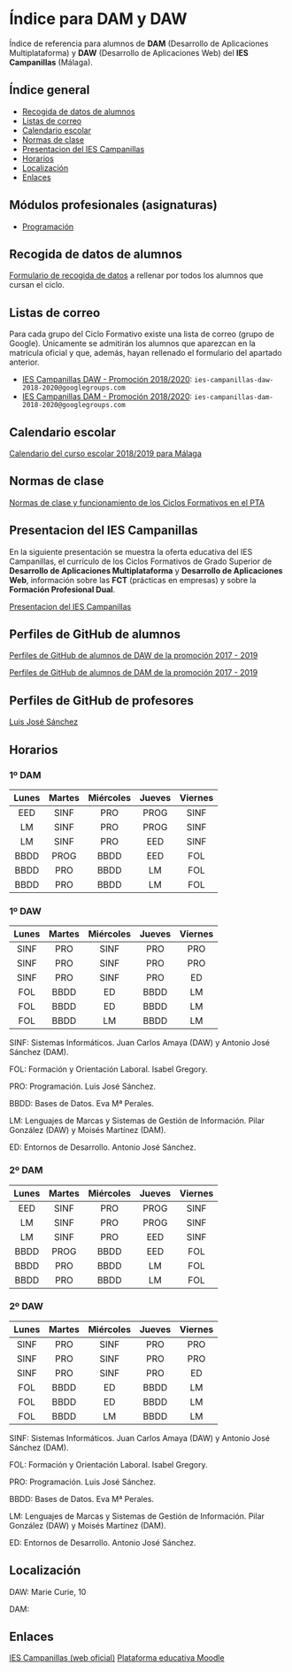 # Índice para DAM y DAW

Índice de referencia para alumnos de **DAM** (Desarrollo de Aplicaciones Multiplataforma) y **DAW** (Desarrollo de Aplicaciones Web) del **IES Campanillas** (Málaga).

## Índice general

* [Recogida de datos de alumnos](#recogida-de-datos-de-alumnos)
* [Listas de correo](#listas-de-correo)
* [Calendario escolar](#calendario-escolar)
* [Normas de clase](#normas-de-clase)
* [Presentacion del IES Campanillas](#presentacion-del-ies-campanillas)
* [Horarios](#horarios)
* [Localización](#localizacion)
* [Enlaces](#enlaces)

## Módulos profesionales (asignaturas)

* [Programación](https://github.com/LuisJoseSanchez/programacion)

## Recogida de datos de alumnos

[Formulario de recogida de datos](https://docs.google.com/forms/d/e/1FAIpQLSfeLD14YMtNoc-bJWAdqzW8PB6isP-ZK9GkTDSw0CjLGJ1mwg/viewform) a rellenar por todos los alumnos que cursan el ciclo.

## Listas de correo

Para cada grupo del Ciclo Formativo existe una lista de correo (grupo de Google). Únicamente se admitirán los alumnos que aparezcan en la matrícula oficial y que, además, hayan rellenado el formulario del apartado anterior.

* [IES Campanillas DAW - Promoción 2018/2020](https://groups.google.com/d/forum/ies-campanillas-daw-2017-2019): `ies-campanillas-daw-2018-2020@googlegroups.com`
* [IES Campanillas DAM - Promoción 2018/2020](https://groups.google.com/d/forum/ies-campanillas-dam-2017-2019): `ies-campanillas-dam-2018-2020@googlegroups.com`

## Calendario escolar

[Calendario del curso escolar 2018/2019 para Málaga](calendario1819.pdf)

## Normas de clase

[Normas de clase y funcionamiento de los Ciclos Formativos en el PTA](normas_y_funcionamiento.pdf)


## Presentacion del IES Campanillas

En la siguiente presentación se muestra la oferta educativa del IES Campanillas, el currículo de los Ciclos Formativos de Grado Superior de **Desarrollo de Aplicaciones Multiplataforma** y **Desarrollo de Aplicaciones Web**, información sobre las **FCT** (prácticas en empresas) y sobre la **Formación Profesional Dual**.

[Presentacion del IES Campanillas](https://rawgit.com/LuisJoseSanchez/presentacion-ies-campanillas/master/index.html)

## Perfiles de GitHub de alumnos

[Perfiles de GitHub de alumnos de DAW de la promoción 2017 - 2019](https://github.com/LuisJoseSanchez/github-alumnos-daw-1719)

[Perfiles de GitHub de alumnos de DAM de la promoción 2017 - 2019](https://github.com/LuisJoseSanchez/github-alumnos-dam-1719)

## Perfiles de GitHub de profesores

[Luis José Sánchez](https://github.com/LuisJoseSanchez)

## Horarios

### 1º DAM

| Lunes | Martes | Miércoles | Jueves | Viernes |
| :---: | :---:  |   :---:   | :---:  |  :---:  |
| EED   | SINF   | PRO       | PROG   | SINF    |
| LM    | SINF   | PRO       | PROG   | SINF    |
| LM    | SINF   | PRO       | EED    | SINF    |
| BBDD  | PROG   | BBDD      | EED    | FOL     |
| BBDD  | PRO    | BBDD      | LM     | FOL     |
| BBDD  | PRO    | BBDD      | LM     | FOL     |

### 1º DAW

| Lunes | Martes | Miércoles | Jueves | Viernes |
| :---: | :---:  |   :---:   | :---:  |  :---:  |
| SINF  | PRO    | SINF      | PRO    | PRO     |
| SINF  | PRO    | SINF      | PRO    | PRO     |
| SINF  | PRO    | SINF      | PRO    | ED      |
| FOL   | BBDD   | ED        | BBDD   | LM      |
| FOL   | BBDD   | ED        | BBDD   | LM      |
| FOL   | BBDD   | LM        | BBDD   | LM      |

SINF: Sistemas Informáticos. Juan Carlos Amaya (DAW) y Antonio José Sánchez (DAM).

FOL: Formación y Orientación Laboral. Isabel Gregory.

PRO: Programación. Luis José Sánchez.

BBDD: Bases de Datos. Eva Mª Perales.

LM: Lenguajes de Marcas y Sistemas de Gestión de Información. Pilar González (DAW) y Moisés Martínez (DAM).

ED: Entornos de Desarrollo. Antonio José Sánchez.


### 2º DAM

| Lunes | Martes | Miércoles | Jueves | Viernes |
| :---: | :---:  |   :---:   | :---:  |  :---:  |
| EED   | SINF   | PRO       | PROG   | SINF    |
| LM    | SINF   | PRO       | PROG   | SINF    |
| LM    | SINF   | PRO       | EED    | SINF    |
| BBDD  | PROG   | BBDD      | EED    | FOL     |
| BBDD  | PRO    | BBDD      | LM     | FOL     |
| BBDD  | PRO    | BBDD      | LM     | FOL     |

### 2º DAW

| Lunes | Martes | Miércoles | Jueves | Viernes |
| :---: | :---:  |   :---:   | :---:  |  :---:  |
| SINF  | PRO    | SINF      | PRO    | PRO     |
| SINF  | PRO    | SINF      | PRO    | PRO     |
| SINF  | PRO    | SINF      | PRO    | ED      |
| FOL   | BBDD   | ED        | BBDD   | LM      |
| FOL   | BBDD   | ED        | BBDD   | LM      |
| FOL   | BBDD   | LM        | BBDD   | LM      |

SINF: Sistemas Informáticos. Juan Carlos Amaya (DAW) y Antonio José Sánchez (DAM).

FOL: Formación y Orientación Laboral. Isabel Gregory.

PRO: Programación. Luis José Sánchez.

BBDD: Bases de Datos. Eva Mª Perales.

LM: Lenguajes de Marcas y Sistemas de Gestión de Información. Pilar González (DAW) y Moisés Martínez (DAM).

ED: Entornos de Desarrollo. Antonio José Sánchez.

## Localización

DAW: Marie Curie, 10

DAM:

## Enlaces

[IES Campanillas (web oficial)](http://iescampanillas.com/)
[Plataforma educativa Moodle](http://iescampanillas.com/)

